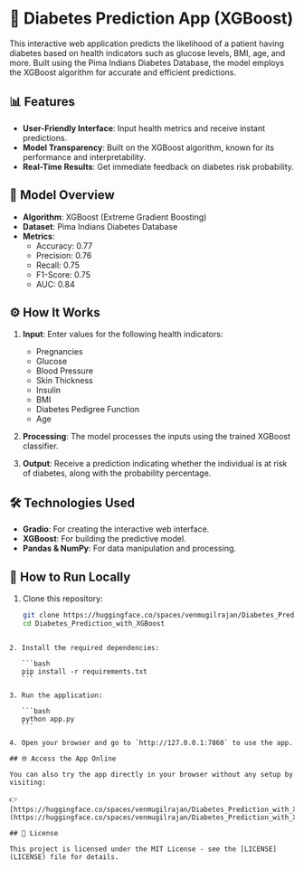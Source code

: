 # 🏥 Diabetes Prediction App (XGBoost)

This interactive web application predicts the likelihood of a patient having diabetes based on health indicators such as glucose levels, BMI, age, and more. Built using the Pima Indians Diabetes Database, the model employs the XGBoost algorithm for accurate and efficient predictions.

## 📊 Features

- **User-Friendly Interface**: Input health metrics and receive instant predictions.
- **Model Transparency**: Built on the XGBoost algorithm, known for its performance and interpretability.
- **Real-Time Results**: Get immediate feedback on diabetes risk probability.

## 🧪 Model Overview

- **Algorithm**: XGBoost (Extreme Gradient Boosting)
- **Dataset**: Pima Indians Diabetes Database
- **Metrics**:
  - Accuracy: 0.77
  - Precision: 0.76
  - Recall: 0.75
  - F1-Score: 0.75
  - AUC: 0.84

## ⚙️ How It Works

1. **Input**: Enter values for the following health indicators:
   - Pregnancies
   - Glucose
   - Blood Pressure
   - Skin Thickness
   - Insulin
   - BMI
   - Diabetes Pedigree Function
   - Age

2. **Processing**: The model processes the inputs using the trained XGBoost classifier.

3. **Output**: Receive a prediction indicating whether the individual is at risk of diabetes, along with the probability percentage.

## 🛠️ Technologies Used

- **Gradio**: For creating the interactive web interface.
- **XGBoost**: For building the predictive model.
- **Pandas & NumPy**: For data manipulation and processing.

## 🚀 How to Run Locally

1. Clone this repository:

   ```bash
   git clone https://huggingface.co/spaces/venmugilrajan/Diabetes_Prediction_with_XGBoost
   cd Diabetes_Prediction_with_XGBoost
````

2. Install the required dependencies:

   ```bash
   pip install -r requirements.txt
   ```

3. Run the application:

   ```bash
   python app.py
   ```

4. Open your browser and go to `http://127.0.0.1:7860` to use the app.

## 🌐 Access the App Online

You can also try the app directly in your browser without any setup by visiting:

👉 [https://huggingface.co/spaces/venmugilrajan/Diabetes_Prediction_with_XGBoost](https://huggingface.co/spaces/venmugilrajan/Diabetes_Prediction_with_XGBoost)

## 📄 License

This project is licensed under the MIT License - see the [LICENSE](LICENSE) file for details.

